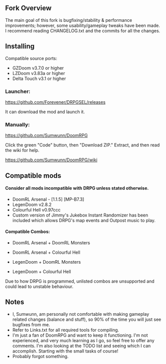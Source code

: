 ## Fork Overview

The main goal of this fork is bugfixing/stability & performance improvements; however, some usability/gameplay tweaks have been made.
I recommend reading CHANGELOG.txt and the commits for all the changes.

## Installing

Compatible source ports:
- GZDoom v3.7.0 or higher
- LZDoom v3.83a or higher
- Delta Touch v3.1 or higher

### Launcher:
https://github.com/Forevener/DRPGSEL/releases

It can download the mod and launch it.

### Manually:
https://github.com/Sumwunn/DoomRPG 

Click the green "Code" button, then "Download ZIP." Extract, and then read the wiki for help.

https://github.com/Sumwunn/DoomRPG/wiki

## Compatible mods

#### Consider all mods incompatible with DRPG unless stated otherwise.

- DoomRL Arsenal - [1.1.5] [MP-B7.3]
- LegenDoom v2.8.2
- Colourful Hell v0.97ccc
- Custom version of Jimmy's Jukebox Instant Randomizer has been included which allows DRPG's map events and Outpost music to play.

#### Compatible Combos:
- DoomRL Arsenal + DoomRL Monsters

- DoomRL Arsenal + Colourful Hell

- LegenDoom + DoomRL Monsters

- LegenDoom + Colourful Hell

Due to how DRPG is programmed, unlisted combos are unsupported and could lead to unstable behaviour.

## Notes

- I, Sumwunn, am personally not comfortable with making gameplay related changes (balance and stuff), so 90% of the time you will just see bugfixes from me.
- Refer to Links.txt for all required tools for compiling.
- I'm just a fan of DoomRPG and want to keep it functioning. I'm not experienced, and very much learning as I go, so feel free to offer any comments. I'm also looking at the TODO list and seeing which I can accomplish. Starting with the small tasks of course!
- Probably forgot something.
